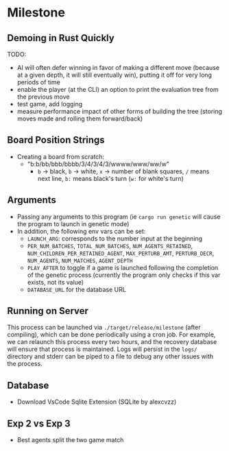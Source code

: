 # Milestone

## Demoing in Rust Quickly

TODO:

- AI will often defer winning in favor of making a different move (because at a
  given depth, it will still eventually win), putting it off for very long
  periods of time
- enable the player (at the CLI) an option to print the evaluation tree from the
  previous move
- test game, add logging
- measure performance impact of other forms of building the tree (storing moves
  made and rolling them forward/back)

## Board Position Strings

- Creating a board from scratch:
  - "b:b/bb/bbb/bbbb/3/4/3/4/3/wwww/www/ww/w"
    - `b` -> black, `b` -> white, `x` -> number of blank squares, `/` means next
      line, `b:` means black's turn (`w:` for white's turn)

## Arguments

- Passing any arguments to this program (ie `cargo run genetic` will cause the
  program to launch in genetic mode)
- In addition, the following env vars can be set:
  - `LAUNCH_ARG`: corresponds to the number input at the beginning
  - `PER_NUM_BATCHES`, `TOTAL_NUM_BATCHES`, `NUM_AGENTS_RETAINED`,
    `NUM_CHILDREN_PER_RETAINED_AGENT`, `MAX_PERTURB_AMT`, `PERTURB_DECR`,
    `NUM_AGENTS`, `NUM_MATCHES`, `AGENT_DEPTH`
  - `PLAY_AFTER` to toggle if a game is launched following the completion of the
    genetic process (currently the program only checks if this var exists, not
    its value)
  - `DATABASE_URL` for the database URL

## Running on Server

This process can be launched via `./target/release/milestone` (after compiling),
which can be done periodically using a cron job. For example, we can relaunch
this process every two hours, and the recovery database will ensure that process
is maintained. Logs will persist in the `logs/` directory and stderr can be
piped to a file to debug any other issues with the process.

## Database

- Download VsCode Sqlite Extension (SQLite by alexcvzz)

<!-- ## pyo3 & calling Rust from Python

- After activating the venv (`source .venv/bin/activate`), run
  `python3 -m maturin develop --release`
- And then can execute the python file of choice -->

## Exp 2 vs Exp 3

- Best agents split the two game match
